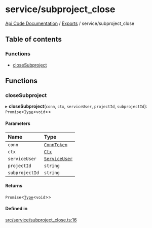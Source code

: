 # service/subproject\_close
 
[Api Code Documentation](../README.md) / [Exports](../modules.md) / service/subproject\_close

## Table of contents

### Functions

- [closeSubproject](service_subproject_close.md#closesubproject)

## Functions

### closeSubproject

▸ **closeSubproject**(`conn`, `ctx`, `serviceUser`, `projectId`, `subprojectId`): `Promise`\<[`Type`](result.md#type)\<`void`\>\>

#### Parameters

| Name | Type |
| :------ | :------ |
| `conn` | [`ConnToken`](service_conn.md#conntoken) |
| `ctx` | [`Ctx`](../interfaces/lib_ctx.Ctx.md) |
| `serviceUser` | [`ServiceUser`](../interfaces/service_domain_organization_service_user.ServiceUser.md) |
| `projectId` | `string` |
| `subprojectId` | `string` |

#### Returns

`Promise`\<[`Type`](result.md#type)\<`void`\>\>

#### Defined in

[src/service/subproject_close.ts:16](https://github.com/openkfw/TruBudget/blob/3b9e793/api/src/service/subproject_close.ts#L16)
